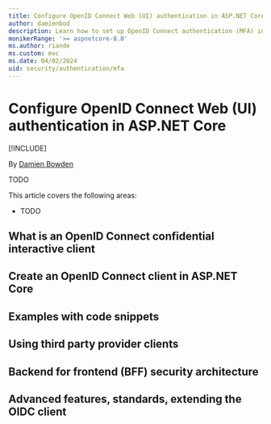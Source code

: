 ```yaml
---
title: Configure OpenID Connect Web (UI) authentication in ASP.NET Core
author: damienbod
description: Learn how to set up OpenID Connect authentication (MFA) in an ASP.NET Core app.
monikerRange: '>= aspnetcore-8.0'
ms.author: riande
ms.custom: mvc
ms.date: 04/02/2024
uid: security/authentication/mfa
---
```

# Configure OpenID Connect Web (UI) authentication in ASP.NET Core

[!INCLUDE[](~/includes/not-latest-version.md)]

By [Damien Bowden](https://github.com/damienbod)

TODO

This article covers the following areas:

* TODO

## What is an OpenID Connect confidential interactive client

## Create an OpenID Connect client in ASP.NET Core

## Examples with code snippets

## Using third party provider clients

## Backend for frontend (BFF) security architecture

## Advanced features, standards, extending the OIDC client